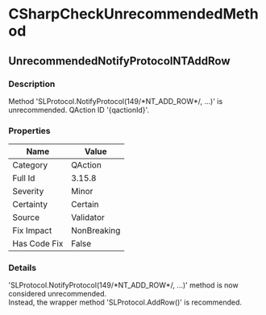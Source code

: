 ﻿---  
uid: Validator_3_15_8  
---

# CSharpCheckUnrecommendedMethod

## UnrecommendedNotifyProtocolNTAddRow

### Description

Method 'SLProtocol.NotifyProtocol(149\/\*NT\_ADD\_ROW\*\/, ...)' is unrecommended. QAction ID '{qactionId}'.

### Properties

| Name         | Value       |
| ------------ | ----------- |
| Category     | QAction     |
| Full Id      | 3.15.8      |
| Severity     | Minor       |
| Certainty    | Certain     |
| Source       | Validator   |
| Fix Impact   | NonBreaking |
| Has Code Fix | False       |

### Details

'SLProtocol.NotifyProtocol(149\/\*NT\_ADD\_ROW\*\/, ...)' method is now considered unrecommended.  
Instead, the wrapper method 'SLProtocol.AddRow()' is recommended.
